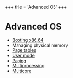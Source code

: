 +++
title = 'Advanced OS'
+++

# Advanced OS

- [Booting x86_64](booting-x86-64)
- [Managing physical memory](managing-physical-memory)
- [Page tables](page-tables)
- [User mode](user-mode)
- [Paging](paging)
- [Multiprocessing](multiprocessing)
- [Multicore](multicore)
